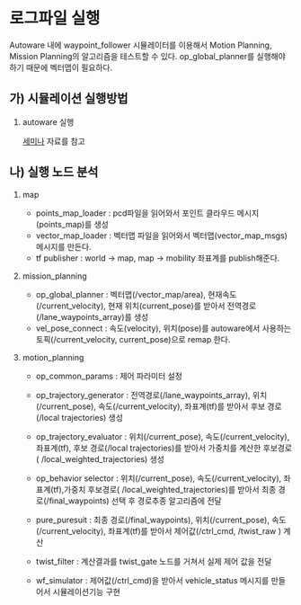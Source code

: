 # 로그파일 실행

Autoware 내에 waypoint_follower 시뮬레이터를 이용해서 Motion Planning, Mission Planning의 알고리즘을 테스트할 수 있다. op_global_planner를 실행해야 하기 때문에 벡터맵이 필요하다.



## 가) 시뮬레이션 실행방법

1. autoware 실행

    [세미나](https://github.com/khkim545/autoware_workshop_2019) 자료를 참고



## 나) 실행 노드 분석

1. map

   -  points_map_loader  : pcd파일을 읽어와서 포인트 클라우드 메시지(points_map)를 생성
   -  vector_map_loader : 벡터맵 파일을 읽어와서 벡터맵(vector_map_msgs) 메시지를 만든다.
   -  tf publisher : world -> map,  map -> mobility 좌표계를 publish해준다.



2. mission_planning
   

   -  op_global_planner : 벡터맵(/vector_map/area), 현재속도(/current_velocity), 현재 위치(current_pose)를 받아서 전역경로(/lane_waypoints_array)를 생성
   -  vel_pose_connect : 속도(velocity), 위치(pose)를 autoware에서 사용하는 토픽(/current_velocity, current_pose)으로 remap 한다.
  


3. motion_planning


    - op_common_params : 제어 파라미터 설정
    - op_trajectory_generator : 전역경로(/lane_waypoints_array), 위치(/current_pose), 속도(/current_velocity), 좌표계(tf)를 받아서 후보 경로(/local trajectories) 생성
    - op_trajectory_evaluator : 위치(/current_pose), 속도(/current_velocity), 좌표계(tf), 후보 경로(/local trajectories)를 받아서 가중치를 계산한 후보경로( /local_weighted_trajectories) 생성
    - op_behavior selector : 위치(/current_pose), 속도(/current_velocity), 좌표계(tf),가중치 후보경로( /local_weighted_trajectories)를 받아서 최종 경로(/final_waypoints) 선택 후 경로추종 알고리즘에 전달
    - pure_puresuit : 최종 경로(/final_waypoints), 위치(/current_pose), 속도(/current_velocity), 좌표계(tf)를 받아서 제어값(/ctrl_cmd, /twist_raw ) 계산
    - twist_filter : 계산결과를 twist_gate 노드를 거쳐서 실제 제어 값을 전달

    - wf_simulator : 제어값(/ctrl_cmd)을 받아서 vehicle_status 메시지를 만들어서 시뮬레이션기능 구현


